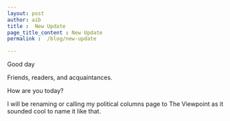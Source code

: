 ```yaml
---
layout: post
author: aib
title :  New Update
page_title_content : New Update
permalink :  /blog/new-update

---
```





Good day

Friends, readers, and acquaintances.

How are you today? 

I will be renaming or calling my political columns page to The Viewpoint as it sounded cool to name it like that.


